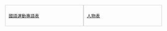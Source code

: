 <div class="banner-container" style="display: flex;">
  <div class="left" style="flex: 1; padding: 10px; border: 1px solid #ccc;">
    <a href="/glossary/glossary-tw.html" class="banner-link">
      <p>國語運動專語表</p>
    </a>
  </div>
  <div class="right" style="flex: 1; padding: 10px; border: 1px solid #ccc;">
    <a href="/people/people-tw.html" class="banner-link">
      <p>人物表</p>
    </a>
  </div>
</div>